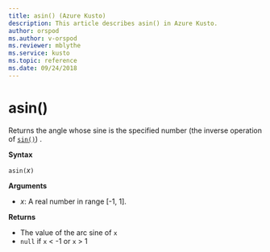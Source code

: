 ```yaml
---
title: asin() (Azure Kusto)
description: This article describes asin() in Azure Kusto.
author: orspod
ms.author: v-orspod
ms.reviewer: mblythe
ms.service: kusto
ms.topic: reference
ms.date: 09/24/2018
---
```

# asin()

Returns the angle whose sine is the specified number (the inverse operation of [`sin()`](sinfunction.md)) .

**Syntax**

`asin(`*x*`)`

**Arguments**

* *x*: A real number in range [-1, 1].

**Returns**

* The value of the arc sine of `x`
* `null` if `x` < -1 or `x` > 1